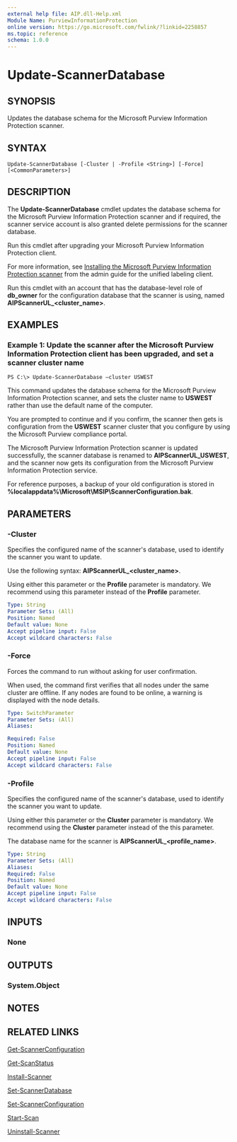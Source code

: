 ```yaml
---
external help file: AIP.dll-Help.xml
Module Name: PurviewInformationProtection
online version: https://go.microsoft.com/fwlink/?linkid=2258857
ms.topic: reference
schema: 1.0.0
---
```


# Update-ScannerDatabase

## SYNOPSIS
Updates the database schema for the Microsoft Purview Information Protection scanner.

## SYNTAX

```
Update-ScannerDatabase [-Cluster | -Profile <String>] [-Force] [<CommonParameters>]
```

## DESCRIPTION
The **Update-ScannerDatabase** cmdlet updates the database schema for the Microsoft Purview Information Protection scanner and if required, the scanner service account is also granted delete permissions for the scanner database. 

Run this cmdlet after upgrading your Microsoft Purview Information Protection client.
   
For more information, see [Installing the Microsoft Purview Information Protection scanner](/azure/information-protection/rms-client/clientv2-admin-guide#installing-the-azure-information-protection-scanner.md) from the admin guide for the unified labeling client.
    
Run this cmdlet with an account that has the database-level role of **db_owner** for the configuration database that the scanner is using, named **AIPScannerUL_\<cluster_name>**.


## EXAMPLES

### Example 1: Update the scanner after the Microsoft Purview Information Protection client has been upgraded, and set a scanner cluster  name
```
PS C:\> Update-ScannerDatabase –cluster USWEST
```

This command updates the database schema for the Microsoft Purview Information Protection scanner, and sets the cluster name to **USWEST** rather than use the default name of the computer. 

You are prompted to continue and if you confirm, the scanner then gets is configuration from the **USWEST** scanner cluster that you configure by using the Microsoft Purview compliance portal.

The Microsoft Purview Information Protection scanner is updated successfully, the scanner database is renamed to **AIPScannerUL_USWEST**, and the scanner now gets its configuration from the Microsoft Purview Information Protection service. 

For reference purposes, a backup of your old configuration is stored in **%localappdata%\Microsoft\MSIP\ScannerConfiguration.bak**. 


## PARAMETERS


### -Cluster
Specifies the configured name of the scanner's database, used to identify the scanner you want to update.

Use the following syntax: **AIPScannerUL_<cluster_name>**. 

Using either this parameter or the **Profile** parameter is mandatory. We recommend using this parameter instead of the **Profile** parameter.


```yaml 
Type: String 
Parameter Sets: (All) 
Position: Named 
Default value: None 
Accept pipeline input: False 
Accept wildcard characters: False 
```

### -Force
Forces the command to run without asking for user confirmation.

When used, the command first verifies that all nodes under the same cluster are offline. If any nodes are found to be online, a warning is displayed with the node details.

```yaml
Type: SwitchParameter
Parameter Sets: (All)
Aliases:

Required: False
Position: Named
Default value: None
Accept pipeline input: False
Accept wildcard characters: False
```

### -Profile
Specifies the configured name of the scanner's database, used to identify the scanner you want to update.

Using either this parameter or the **Cluster** parameter is mandatory. We recommend using the **Cluster** parameter instead of the this parameter.

The database name for the scanner is **AIPScannerUL_\<profile_name>**. 


```yaml 
Type: String 
Parameter Sets: (All) 
Aliases: 
Required: False 
Position: Named 
Default value: None 
Accept pipeline input: False 
Accept wildcard characters: False 
```

## INPUTS

### None

## OUTPUTS

### System.Object

## NOTES

## RELATED LINKS

[Get-ScannerConfiguration](Get-ScannerConfiguration.md)

[Get-ScanStatus](Get-ScanStatus.md)

[Install-Scanner](Install-Scanner.md)

[Set-ScannerDatabase](Set-ScannerDatabase.md)

[Set-ScannerConfiguration](Set-ScannerConfiguration.md)

[Start-Scan](Start-Scan.md)

[Uninstall-Scanner](Uninstall-Scanner.md)